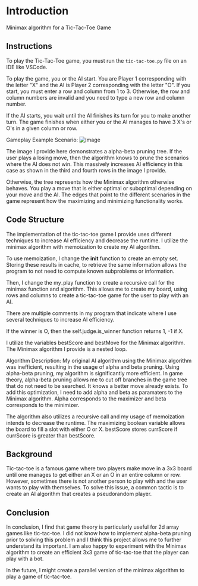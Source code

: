 # Introduction
Minimax algorithm for a Tic-Tac-Toe Game

## Instructions
To play the Tic-Tac-Toe game, you must run the `tic-tac-toe.py` file on an IDE like VSCode.

To play the game, you or the AI start. You are Player 1 corresponding with the letter "X" and the AI is Player 2 corresponding with the letter "O". If you start, you must enter a row and column from 1 to 3. Otherwise, the row and column numbers are invalid and you need to type a new row and column number.

If the AI starts, you wait until the AI finishes its turn for you to make another turn. The game finishes when either you or the AI manages to have 3 X's or O's in a given column or row.

Gameplay Example Scenario:
![image](https://github.com/torisutansan1/README-files/assets/97696590/c0718261-0ec6-4108-9c6d-545d7843f710)

The image I provide here demonstrates a alpha-beta pruning tree. If the user plays a losing move, then the algorithm knows to prune the scenarios where the AI does not win. This massively increases AI efficiency in this case as shown in the third and fourth rows in the image I provide.

Otherwise, the tree represents how the Minimax algorithm otherwise behaves. You play a move that is either optimal or suboptimal depending on your move and the AI. The edges that point to the different scenarios in the game represent how the maximizing and minimizing functionality works.

## Code Structure
The implementation of the tic-tac-toe game I provide uses different techniques to increase AI efficiency and decrease the runtime. I utilize the minimax algorithm with memoization to create my AI algorithm.

To use memoization, I change the __init__ function to create an empty set.
Storing these results in cache, to retrieve the same information allows the program to not need to compute known subproblems or information.

Then, I change the my_play function to create a recursive call for the minimax function and algorithm. This allows me to create my board, using rows and columns to create a tic-tac-toe game for the user to play with an AI.

There are multiple comments in my program that indicate where I use several techniques to increase AI efficiency. 

If the winner is O, then the self.judge.is_winner function returns 1, -1 if X.

I utilize the variables bestScore and bestMove for the Minimax algorithm. The Minimax algorithm I provide is a nested loop.

Algorithm Description:
My original AI algorithm using the Minimax algorithm was inefficient, resulting in the usage of alpha and beta pruning. Using alpha-beta pruning, my algorithm is significantly more efficient. In game theory, alpha-beta pruning allows me to cut off branches in the game tree that do not need to be searched. It knows a better move already exists. To add this optimization, I need to add alpha and beta as paramaters to the Minimax algorithm. Alpha corresponds to the maximizer and beta corresponds to the minimizer.

The algorithm also utilizes a recursive call and my usage of memoization intends to decrease the runtime. The maximizing boolean variable allows the board to fill a slot with either O or X. bestScore stores currScore if currScore is greater than bestScore.

## Background
Tic-tac-toe is a famous game where two players make move in a 3x3 board until one manages to get either an X or an O in an entire column or row. However, sometimes there is not another person to play with and the user wants to play with themselves. To solve this issue, a common tactic is to create an AI algorithm that creates a pseudorandom player.

## Conclusion
In conclusion, I find that game theory is particularly useful for 2d array games like tic-tac-toe. I did not know how to implement alpha-beta pruning prior to solving this problem and I think this project allows me to further understand its important. I am also happy to experiment with the Minimax algorithm to create an efficient 3x3 game of tic-tac-toe that the player can play with a bot.

In the future, I might create a parallel version of the minimax algorithm to play a game of tic-tac-toe.
